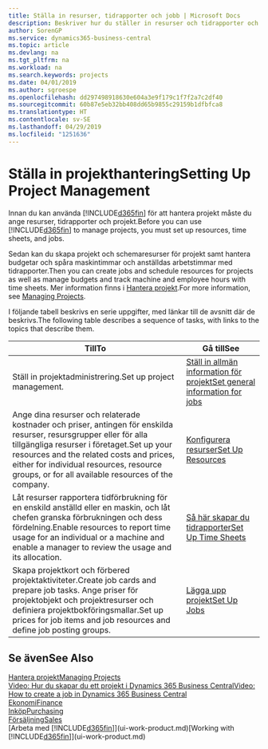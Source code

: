 ```yaml
---
title: Ställa in resurser, tidrapporter och jobb | Microsoft Docs
description: Beskriver hur du ställer in resurser och tidrapporter och projekt för att hantera projekt.
author: SorenGP
ms.service: dynamics365-business-central
ms.topic: article
ms.devlang: na
ms.tgt_pltfrm: na
ms.workload: na
ms.search.keywords: projects
ms.date: 04/01/2019
ms.author: sgroespe
ms.openlocfilehash: dd297498918630e604a3e9f179c1f7f2a7c2df40
ms.sourcegitcommit: 60b87e5eb32bb408dd65b9855c29159b1dfbfca8
ms.translationtype: HT
ms.contentlocale: sv-SE
ms.lasthandoff: 04/29/2019
ms.locfileid: "1251636"
---
```

# <a name="setting-up-project-management"></a><span data-ttu-id="c0c46-103">Ställa in projekthantering</span><span class="sxs-lookup"><span data-stu-id="c0c46-103">Setting Up Project Management</span></span>
<span data-ttu-id="c0c46-104">Innan du kan använda [!INCLUDE[d365fin](includes/d365fin_md.md)] för att hantera projekt måste du ange resurser, tidrapporter och projekt.</span><span class="sxs-lookup"><span data-stu-id="c0c46-104">Before you can use [!INCLUDE[d365fin](includes/d365fin_md.md)] to manage projects, you must set up resources, time sheets, and jobs.</span></span>

<span data-ttu-id="c0c46-105">Sedan kan du skapa projekt och schemaresurser för projekt samt hantera budgetar och spåra maskintimmar och anställdas arbetstimmar med tidrapporter.</span><span class="sxs-lookup"><span data-stu-id="c0c46-105">Then you can create jobs and schedule resources for projects as well as manage budgets and track machine and employee hours with time sheets.</span></span> <span data-ttu-id="c0c46-106">Mer information finns i [Hantera projekt](projects-manage-projects.md).</span><span class="sxs-lookup"><span data-stu-id="c0c46-106">For more information, see [Managing Projects](projects-manage-projects.md).</span></span>  

<span data-ttu-id="c0c46-107">I följande tabell beskrivs en serie uppgifter, med länkar till de avsnitt där de beskrivs.</span><span class="sxs-lookup"><span data-stu-id="c0c46-107">The following table describes a sequence of tasks, with links to the topics that describe them.</span></span>

| <span data-ttu-id="c0c46-108">Till</span><span class="sxs-lookup"><span data-stu-id="c0c46-108">To</span></span> | <span data-ttu-id="c0c46-109">Gå till</span><span class="sxs-lookup"><span data-stu-id="c0c46-109">See</span></span> |
| --- | --- |
| <span data-ttu-id="c0c46-110">Ställ in projektadministrering.</span><span class="sxs-lookup"><span data-stu-id="c0c46-110">Set up project management.</span></span>|[<span data-ttu-id="c0c46-111">Ställ in allmän information för projekt</span><span class="sxs-lookup"><span data-stu-id="c0c46-111">Set general information for jobs</span></span>](projects-how-setup-jobs.md#to-set-general-information-for-jobs)|
| <span data-ttu-id="c0c46-112">Ange dina resurser och relaterade kostnader och priser, antingen för enskilda resurser, resursgrupper eller för alla tillgängliga resurser i företaget.</span><span class="sxs-lookup"><span data-stu-id="c0c46-112">Set up your resources and the related costs and prices, either for individual resources, resource groups, or for all available resources of the company.</span></span> |[<span data-ttu-id="c0c46-113">Konfigurera resurser</span><span class="sxs-lookup"><span data-stu-id="c0c46-113">Set Up Resources</span></span>](projects-how-setup-resources.md) |
| <span data-ttu-id="c0c46-114">Låt resurser rapportera tidförbrukning för en enskild anställd eller en maskin, och låt chefen granska förbrukningen och dess fördelning.</span><span class="sxs-lookup"><span data-stu-id="c0c46-114">Enable resources to report time usage for an individual or a machine and enable a manager to review the usage and its allocation.</span></span> |[<span data-ttu-id="c0c46-115">Så här skapar du tidrapporter</span><span class="sxs-lookup"><span data-stu-id="c0c46-115">Set Up Time Sheets</span></span>](projects-how-setup-time-sheets.md) |
| <span data-ttu-id="c0c46-116">Skapa projektkort och förbered projektaktiviteter.</span><span class="sxs-lookup"><span data-stu-id="c0c46-116">Create job cards and prepare job tasks.</span></span> <span data-ttu-id="c0c46-117">Ange priser för projektobjekt och projektresurser och definiera projektbokföringsmallar.</span><span class="sxs-lookup"><span data-stu-id="c0c46-117">Set up prices for job items and job resources and define job posting groups.</span></span> |[<span data-ttu-id="c0c46-118">Lägga upp projekt</span><span class="sxs-lookup"><span data-stu-id="c0c46-118">Set Up Jobs</span></span>](projects-how-setup-jobs.md) |

## <a name="see-also"></a><span data-ttu-id="c0c46-119">Se även</span><span class="sxs-lookup"><span data-stu-id="c0c46-119">See Also</span></span>

[<span data-ttu-id="c0c46-120">Hantera projekt</span><span class="sxs-lookup"><span data-stu-id="c0c46-120">Managing Projects</span></span>](projects-manage-projects.md)  
[<span data-ttu-id="c0c46-121">Video: Hur du skapar du ett projekt i Dynamics 365 Business Central</span><span class="sxs-lookup"><span data-stu-id="c0c46-121">Video: How to create a job in Dynamics 365 Business Central</span></span>](https://www.youtube.com/watch?v=VqaPWr7BWmw)  
[<span data-ttu-id="c0c46-122">Ekonomi</span><span class="sxs-lookup"><span data-stu-id="c0c46-122">Finance</span></span>](finance.md)  
[<span data-ttu-id="c0c46-123">Inköp</span><span class="sxs-lookup"><span data-stu-id="c0c46-123">Purchasing</span></span>](purchasing-manage-purchasing.md)  
[<span data-ttu-id="c0c46-124">Försäljning</span><span class="sxs-lookup"><span data-stu-id="c0c46-124">Sales</span></span>](sales-manage-sales.md)  
<span data-ttu-id="c0c46-125">[Arbeta med [!INCLUDE[d365fin](includes/d365fin_md.md)]](ui-work-product.md)</span><span class="sxs-lookup"><span data-stu-id="c0c46-125">[Working with [!INCLUDE[d365fin](includes/d365fin_md.md)]](ui-work-product.md)</span></span>  
